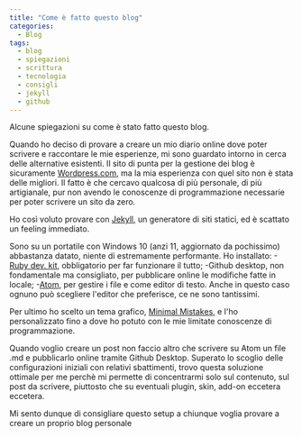 ```yaml
---
title: "Come è fatto questo blog"
categories:
  - Blog
tags:
  - blog
  - spiegazioni
  - scrittura
  - tecnologia
  - consigli
  - jekyll
  - github
---
```



Alcune spiegazioni su come è stato fatto questo blog.

Quando ho deciso di provare a creare un mio diario online dove poter scrivere e raccontare le mie esperienze, mi sono guardato intorno in cerca delle alternative esistenti.
Il sito di punta per la gestione dei blog è sicuramente [Wordpress.com](https://www.wordpress.com/), ma la mia esperienza con quel sito non è stata delle migliori.
Il fatto è che cercavo qualcosa di più personale, di più artigianale, pur non avendo le conoscenze di programmazione necessarie per poter scrivere un sito da zero.

Ho così voluto provare con [Jekyll](https://jekyllrb.com/), un generatore di siti statici, ed è scattato un feeling immediato.

Sono su un portatile con Windows 10 (anzi 11, aggiornato da pochissimo) abbastanza datato, niente di estremamente performante.
Ho installato:
-[Ruby dev. kit](https://rubyinstaller.org/downloads/), obbligatorio per far funzionare il tutto;
-Github desktop, non fondamentale ma consigliato, per pubblicare online le modifiche fatte in locale;
-[Atom](https://atom.io/), per gestire i file e come editor di testo. Anche in questo caso ognuno può scegliere l'editor che preferisce, ce ne sono tantissimi.

Per ultimo ho scelto un tema grafico, [Minimal Mistakes](https://mmistakes.github.io/minimal-mistakes/), e l'ho personalizzato fino a dove ho potuto con le mie limitate conoscenze di programmazione.

Quando voglio creare un post non faccio altro che scrivere su Atom un file .md e pubblicarlo online tramite Github Desktop.
Superato lo scoglio delle configurazioni iniziali con relativi sbattimenti, trovo questa soluzione ottimale per me perchè mi permette di concentrarmi solo sul contenuto, sul post da scrivere, piuttosto che su eventuali plugin, skin, add-on eccetera eccetera.

Mi sento dunque di consigliare questo setup a chiunque voglia provare a creare un proprio blog personale
